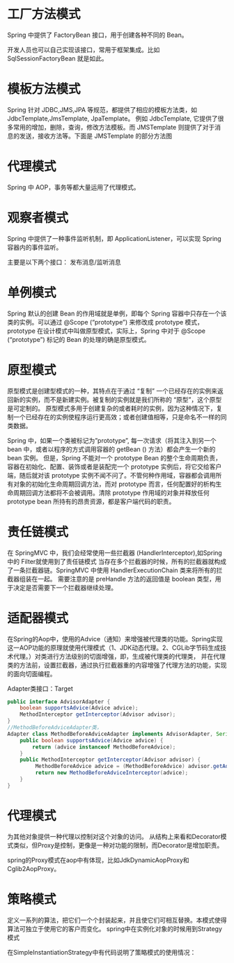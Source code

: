 # 工厂方法模式

Spring 中提供了 FactoryBean 接口，用于创建各种不同的 Bean。

开发人员也可以自己实现该接口，常用于框架集成。比如 SqlSessionFactoryBean 就是如此。

# 模板方法模式

Spring 针对 JDBC,JMS,JPA 等规范，都提供了相应的模板方法类，如 JdbcTemplate,JmsTemplate, JpaTemplate。 例如 JdbcTemplate, 它提供了很多常用的增加，删除，查询，修改方法模板。而 JMSTemplate 则提供了对于消息的发送，接收方法等。下面是 JMSTemplate 的部分方法图

# 代理模式

Spring 中 AOP，事务等都大量运用了代理模式。

# 观察者模式

Spring 中提供了一种事件监听机制，即 ApplicationListener，可以实现 Spring 容器内的事件监听。

主要是以下两个接口： 发布消息/监听消息

# 单例模式

Spring 默认的创建 Bean 的作用域就是单例，即每个 Spring 容器中只存在一个该类的实例。可以通过 @Scope (“prototype”) 来修改成 prototype 模式，prototype 在设计模式中叫做原型模式，实际上，Spring 中对于 @Scope (“prototype”) 标记的 Bean 的处理的确是原型模式。

# 原型模式

原型模式是创建型模式的一种，其特点在于通过 “复制” 一个已经存在的实例来返回新的实例，而不是新建实例。被复制的实例就是我们所称的 “原型”，这个原型是可定制的。
 原型模式多用于创建复杂的或者耗时的实例，因为这种情况下，复制一个已经存在的实例使程序运行更高效；或者创建值相等，只是命名不一样的同类数据。

Spring 中，如果一个类被标记为”prototype”, 每一次请求（将其注入到另一个 bean 中，或者以程序的方式调用容器的 getBean () 方法）都会产生一个新的 bean 实例。
 但是，Spring 不能对一个 prototype Bean 的整个生命周期负责，容器在初始化、配置、装饰或者是装配完一个 prototype 实例后，将它交给客户端，随后就对该 prototype 实例不闻不问了。不管何种作用域，容器都会调用所有对象的初始化生命周期回调方法，而对 prototype 而言，任何配置好的析构生命周期回调方法都将不会被调用。清除 prototype 作用域的对象并释放任何 prototype bean 所持有的昂贵资源，都是客户端代码的职责。

# 责任链模式

在 SpringMVC 中，我们会经常使用一些拦截器 (HandlerInterceptor),如Spring中的 Filter就使用到了责任链模式 当存在多个拦截器的时候，所有的拦截器就构成了一条拦截器链。SpringMVC 中使用 HandlerExecutionChain 类来将所有的拦截器组装在一起。
 需要注意的是 preHandle 方法的返回值是 boolean 类型，用于决定是否需要下一个拦截器继续处理。

# 适配器模式

在Spring的Aop中，使用的Advice（通知）来增强被代理类的功能。Spring实现这一AOP功能的原理就使用代理模式（1、JDK动态代理。2、CGLib字节码生成技术代理。）对类进行方法级别的切面增强，即，生成被代理类的代理类， 并在代理类的方法前，设置拦截器，通过执行拦截器重的内容增强了代理方法的功能，实现的面向切面编程。

Adapter类接口：Target

```java
public interface AdvisorAdapter { 
    boolean supportsAdvice(Advice advice);  
    MethodInterceptor getInterceptor(Advisor advisor); 
} 
//MethodBeforeAdviceAdapter类，
Adapter class MethodBeforeAdviceAdapter implements AdvisorAdapter, Serializable {  
    public boolean supportsAdvice(Advice advice) {    
        return (advice instanceof MethodBeforeAdvice); 
    }  
	public MethodInterceptor getInterceptor(Advisor advisor) {   
   		 MethodBeforeAdvice advice = (MethodBeforeAdvice) advisor.getAdvice(); 
   		 return new MethodBeforeAdviceInterceptor(advice);  
	} 
}
```



# 代理模式

为其他对象提供一种代理以控制对这个对象的访问。 从结构上来看和Decorator模式类似，但Proxy是控制，更像是一种对功能的限制，而Decorator是增加职责。 

spring的Proxy模式在aop中有体现，比如JdkDynamicAopProxy和Cglib2AopProxy。 

# 策略模式

定义一系列的算法，把它们一个个封装起来，并且使它们可相互替换。本模式使得算法可独立于使用它的客户而变化。  spring中在实例化对象的时候用到Strategy模式

在SimpleInstantiationStrategy中有代码说明了策略模式的使用情况： 





